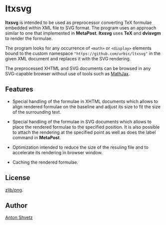 # ltxsvg

**ltxsvg** is intended to be used as preprocessor converting TeX formulae
embedded within XML file to SVG format. The program uses an approach similar to
one that implemented in **MetaPost**. **ltxsvg** uses **TeX** and **dvisvgm**
to render the formulae.

The program looks for any occurrence of `<math>` or `<display>` elements bound
to the custom namespace `"https://github.com/urbic/ltxsvg"` in the given XML
document and replaces it with the SVG rendering.

The preprocessed XHTML and SVG documents can be browsed in any SVG-capable
browser without use of tools such as [MathJax](http://mathjax.org).

## Features

- Special handling of the formulae in XHTML documents which allows to align
  rendered formulae on the baseline and adjust its size to fit the size of the
  surrounding text.

- Special handling of the formulae in SVG documents which allows to place the
  rendered formulae to the specified position. It is also possible to attach
  the rendering at the specified point as well as does the label command in
  **MetaPost**.

- Optimization intended to reduce the size of the resuling file and to
  accelerate its rendering in browser window.

- Caching the rendered formulae.

## License

[zlib/png](LICENSE).

## Author

[Anton Shvetz](mailto:tz@sectorb.msk.ru?subject=ltxsvg)
